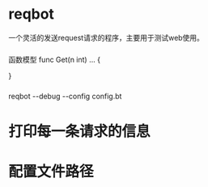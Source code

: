 # reqbot
一个灵活的发送request请求的程序，主要用于测试web使用。

###
函数模型
func Get(n int) ... {

}

###
reqbot --debug --config config.bt

# <debug>打印每一条请求的信息</debug>
# <config>配置文件路径</config>
